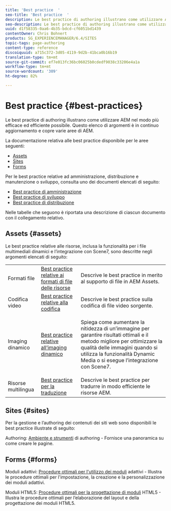 ```yaml
---
title: 'Best practice  '
seo-title: 'Best practice  '
description: Le best practice di authoring illustrano come utilizzare AEM nel modo più efficace ed efficiente possibile. Questo elenco di argomenti è in continuo aggiornamento e copre varie aree di AEM.
seo-description: Le best practice di authoring illustrano come utilizzare AEM nel modo più efficace ed efficiente possibile. Questo elenco di argomenti è in continuo aggiornamento e copre varie aree di AEM.
uuid: d1f58335-0aa6-4b35-bdcd-cf6051bd1439
contentOwner: Chris Bohnert
products: SG_EXPERIENCEMANAGER/6.4/SITES
topic-tags: page-authoring
content-type: reference
discoiquuid: a715c372-3d05-4119-9d2b-41bca0b16b19
translation-type: tm+mt
source-git-commit: ef7e013fc36bc06025b0cdedf9038c33206e4a1a
workflow-type: tm+mt
source-wordcount: '309'
ht-degree: 82%

---
```



# Best practice  {#best-practices}

Le best practice di authoring illustrano come utilizzare AEM nel modo più efficace ed efficiente possibile. Questo elenco di argomenti è in continuo aggiornamento e copre varie aree di AEM.

La documentazione relativa alle best practice disponibile per le aree seguenti:

* [Assets](#assets)
* [Sites](#sites)
* [Forms](#forms)

Per le best practice relative ad amministrazione, distribuzione e manutenzione o sviluppo, consulta uno dei documenti elencati di seguito:

* [Best practice di amministrazione](/help/sites-administering/administer-best-practices.md)
* [Best practice di sviluppo](/help/sites-developing/best-practices.md)
* [Best practice di distribuzione](/help/sites-deploying/best-practices.md)

Nelle tabelle che seguono è riportata una descrizione di ciascun documento con il collegamento relativo.

## Assets {#assets}

Le best practice relative alle risorse, inclusa la funzionalità per i file multimediali dinamici e l’integrazione con Scene7, sono descritte negli argomenti elencati di seguito:

<table> 
 <tbody>
  <tr>
   <td>Formati file</td> 
   <td><a href="/help/assets/assets-file-format-best-practices.md">Best practice relative ai formati di file delle risorse</a></td> 
   <td>Descrive le best practice in merito al supporto di file in AEM Assets.</td> 
  </tr>
  <tr>
   <td>Codifica video</td> 
   <td><a href="/help/assets/video.md#best-practices-for-encoding-videos">Best practice relative alla codifica</a></td> 
   <td>Descrive le best practice sulla codifica di file video sorgente.</td> 
  </tr>
  <tr>
   <td>Imaging dinamico</td> 
   <td><a href="/help/assets/best-practices-for-optimizing-the-quality-of-your-images.md">Best practice relative all’imaging dinamico</a></td> 
   <td><p>Spiega come aumentare la nitidezza di un’immagine per garantire risultati ottimali e il metodo migliore per ottimizzare la qualità delle immagini quando si utilizza la funzionalità Dynamic Media o si esegue l’integrazione con Scene7. </p> </td> 
  </tr>
  <tr>
   <td>Risorse multilingua</td> 
   <td><a href="/help/assets/best-practices-for-translating-assets-efficiently.md">Best practice per la traduzione</a></td> 
   <td>Descrive le best practice per tradurre in modo efficiente le risorse AEM.</td> 
  </tr>
 </tbody>
</table>

## Sites {#sites}

Per la gestione e l’authoring dei contenuti dei siti web sono disponibili le best practice illustrate di seguito:

Authoring: [Ambiente e strumenti](/help/sites-classic-ui-authoring/classic-page-author-env-tools.md) di authoring - Fornisce una panoramica su come creare le pagine.

## Forms {#forms}

Moduli adattivi: [Procedure ottimali per l&#39;utilizzo dei moduli](/help/forms/using/adaptive-forms-best-practices.md) adattivi - Illustra le procedure ottimali per l&#39;impostazione, la creazione e la personalizzazione dei moduli adattivi.

Moduli HTML5: [Procedure ottimali per la progettazione di moduli](/help/forms/using/best-practices-for-html5-forms.md) HTML5 - Illustra le procedure ottimali per l’elaborazione del layout e della progettazione dei moduli HTML5.
